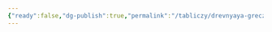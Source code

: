 ```yaml
---
{"ready":false,"dg-publish":true,"permalink":"/tabliczy/drevnyaya-grecziya/hram-gery-ii/","dgPassFrontmatter":true}
---
```




